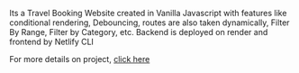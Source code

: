 Its a Travel Booking Website created in Vanilla Javascript with features like conditional rendering, Debouncing, routes are also taken dynamically, Filter By Range, Filter by Category, etc.
Backend is deployed on render and frontend by Netlify CLI

For more details on project, 
[click here](https://www.crio.do/learn/portfolio/jeevraj-vjti/ME_QTRIPDYNAMIC/)

